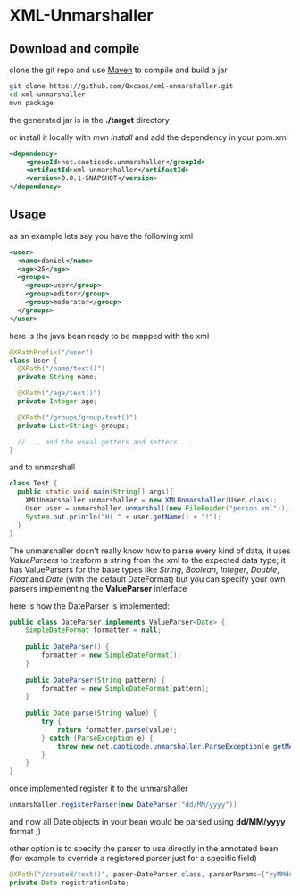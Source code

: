 XML-Unmarshaller
================

Download and compile
-------
clone the git repo and use [Maven](http://maven.apache.org/ "Maven") to compile and build a jar
```bash
git clone https://github.com/0xcaos/xml-unmarshaller.git
cd xml-unmarshaller
mvn package
```
the generated jar is in the **./target** directory

or install it locally with *mvn install* and add the dependency in your pom.xml
```xml
<dependency>
	<groupId>net.caoticode.unmarshaller</groupId>
	<artifactId>xml-unmarshaller</artifactId>
	<version>0.0.1-SNAPSHOT</version>
</dependency>
```

Usage
-----
as an example lets say you have the following xml
```xml
<user>
  <name>daniel</name>
  <age>25</age>
  <groups>
    <group>user</group>
    <group>editor</group>
    <group>moderator</group>
  </groups>
</user>
```
here is the java bean ready to be mapped with the xml

```java
@XPathPrefix("/user")
class User {
  @XPath("/name/text()")
  private String name;

  @XPath("/age/text()")
  private Integer age;

  @XPath("/groups/group/text()")
  private List<String> groups;

  // ... and the usual getters and setters ...
}
```

and to unmarshall

```java
class Test {
  public static void main(String[] args){
    XMLUnmarshaller unmarshaller = new XMLUnmarshaller(User.class);
    User user = unmarshaller.unmarshall(new FileReader("person.xml"));
    System.out.println("Hi " + user.getName() + "!");
  }
}
```

The unmarshaller dosn't really know how to parse every kind of data, it uses *ValueParsers* to trasform a string from the xml to the expected data type;
it has ValueParsers for the base types like *String*, *Boolean*, *Integer*, *Double*, *Float* and *Date* (with the default DateFormat) but you can specify your own parsers implementing the **ValueParser** interface

here is how the DateParser is implemented:
```java
public class DateParser implements ValueParser<Date> {
	SimpleDateFormat formatter = null;
	
	public DateParser() {
		formatter = new SimpleDateFormat();
	}
	
	public DateParser(String pattern) {
		formatter = new SimpleDateFormat(pattern);
	}
	
	public Date parse(String value) {
		try {
			return formatter.parse(value);
		} catch (ParseException e) {
			throw new net.caoticode.unmarshaller.ParseException(e.getMessage(), e.getCause());
		}
	}
}
```

once implemented register it to the unmarshaller
```java
unmarshaller.registerParser(new DateParser("dd/MM/yyyy"))
```

and now all Date objects in your bean would be parsed using **dd/MM/yyyy** format ;)

other option is to specify the parser to use directly in the annotated bean (for example to override a registered parser just for a specific field)
```java
@XPath("/created/text()", paser=DateParser.class, parserParams={"yyMMddHHmmssZ"})
private Date registrationDate;
```
